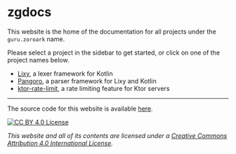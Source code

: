 # zgdocs

This website is the home of the documentation for all projects under the
`guru.zoroark` name. 

Please select a project in the sidebar to get started, or click on one of the
project names below.

- [Lixy](lixy/), a lexer framework for Kotlin
- [Pangoro](pangoro/), a parser framework for Lixy and Kotlin
- [ktor-rate-limit](ktor-rate-limit/), a rate limiting feature for Ktor servers


---

The source code for this website is available
[here](https://github.com/utybo/zgdocs).

[![CC BY 4.0 License](https://i.creativecommons.org/l/by/4.0/88x31.png)](http://creativecommons.org/licenses/by/4.0/)

*This website and all of its contents are licensed under a
[Creative Commons Attribution 4.0 International License](http://creativecommons.org/licenses/by/4.0/).*
